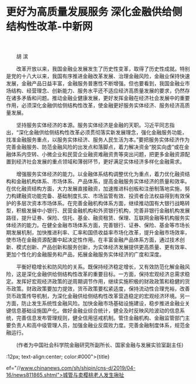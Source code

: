 # 更好为高质量发展服务 深化金融供给侧结构性改革-中新网

　　

　　胡 滨

　　改革开放以来，我国金融业发展发生了历史性变革，取得了历史性成就。特别是党的十八大以来，我国有序推进金融改革发展、治理金融风险，金融业保持快速发展，金融产品日益丰富，金融服务普惠性不断增强。但也要看到，我国金融业市场结构、经营理念、创新能力、服务水平还不适应经济高质量发展的要求，仍然存在诸多矛盾和问题。推动金融业健康发展，更好发挥金融在经济社会发展中的重要作用，必须深化金融供给侧结构性改革，使金融更好服务实体经济、服务经济高质量发展。

　　坚持服务实体经济的本源。服务实体经济是金融的天职。习近平同志指出，“深化金融供给侧结构性改革必须贯彻落实新发展理念，强化金融服务功能，找准金融服务重点，以服务实体经济、服务人民生活为本。”要把服务实体经济作为完善金融服务、防范金融风险的出发点和落脚点，着力解决资金“脱实向虚”或在金融体系内空转、小微企业和民营企业融资难融资贵等突出问题，把更多金融资源配置到经济社会发展的重点领域和薄弱环节，更好满足实体经济多样化金融需求。

　　增强服务实体经济的能力。以金融体系结构调整优化为重点，着力优化融资结构和金融机构体系、市场体系、产品体系，提高金融服务实体经济的质量和效率。在优化融资结构方面，大力发展直接融资，加速推进科创板和注册制落地实施，努力构建融资功能完备、基础制度扎实、市场监管有效、投资者合法权益得到有效保护的多层次资本市场体系。在完善金融机构体系方面，继续推动国有大银行战略转型，积极发展中小银行、民营金融机构和外资银行机构，完善非银行金融机构发展路径，提升证券、保险、信托、基金、融资租赁、保理、互联网金融等机构服务实体经济的能力。在健全金融市场体系方面，完善银行、证券、保险、基金等市场长期发展机制，加快推进利率、汇率和国债收益率市场化改革，提升金融市场效率，使市场在金融资源配置中起决定性作用。在丰富金融产品体系方面，通过技术创新、模式创新、产品创新和服务创新，为实体经济发展提供更高质量、更有效率、更加个性化的金融服务和产品，拓展金融服务实体经济的广度和深度。

　　平衡好稳增长和防风险的关系。既保持经济稳定增长，又有效防范化解金融风险，这是深化金融供给侧结构性改革的重要目标。一方面，保持宏观经济总需求稳定。发挥好宏观经济政策的逆周期调节作用，继续实施积极的财政政策和稳健的货币政策。财政政策要加力提效，货币政策要松紧适度，保持流动性合理充裕，改善货币政策传导机制，为深化金融供给侧结构性改革营造稳定的宏观经济环境。另一方面，防止发生系统性金融风险。加快金融市场基础设施建设，稳步推进金融业关键信息基础设施国产化。做好金融业综合统计，健全及时反映风险波动的信息系统，完善信息发布管理规则，健全信用惩戒机制。管住金融机构、金融监管部门主要负责人和高中级管理人员，加强金融业反腐败力度。完善金融制度体系，规范金融运行。

　　(作者为中国社会科学院金融研究所副所长、国家金融与发展实验室副主任)

:12px; text-align:center; color:#000">{title}

ef="//www.chinanews.com/sh/shipin/cns-d/2019/04-16/news811865.shtml">城管与卖樱桃老人发生揪扯
